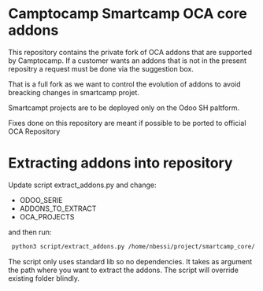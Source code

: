 # Camptocamp Smartcamp OCA core addons

This repository contains the private fork of OCA addons that are supported by Camptocamp.
If a customer wants an addons that is not in the present repositry a request must be done via the suggestion box.

That is a full fork as we want to control the evolution of addons to avoid breacking changes in smartcamp projet.

Smartcampt projects are to be deployed only on the Odoo SH paltform.

Fixes done on this repository are meant if possible to be ported to official OCA Repository

# Extracting addons into repository

Update script extract_addons.py and change:

 * ODOO_SERIE
 * ADDONS_TO_EXTRACT
 * OCA_PROJECTS

and then run:
``` bash
 python3 script/extract_addons.py /home/nbessi/project/smartcamp_core/
 ```
 The script only uses standard lib so no dependencies. It takes as argument
 the path where you want to extract the addons.
 The script will override existing folder blindly.